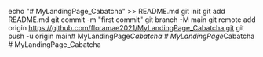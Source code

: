 echo "# MyLandingPage_Cabatcha" >> README.md
git init
git add README.md
git commit -m "first commit"
git branch -M main
git remote add origin https://github.com/floramae2021/MyLandingPage_Cabatcha.git
git push -u origin main#   M y L a n d i n g P a g e _ C a b a t c h a  
 #   M y L a n d i n g P a g e _ C a b a t c h a  
 #   M y L a n d i n g P a g e _ C a b a t c h a  
 